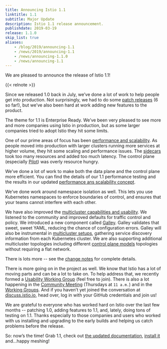 ```yaml
---
title: Announcing Istio 1.1
linktitle: 1.1
subtitle: Major Update
description: Istio 1.1 release announcement.
publishdate: 2019-03-19
release: 1.1.0
skip_list: true
aliases:
    - /blog/2019/announcing-1.1
    - /news/2019/announcing-1.1
    - /news/announcing-1.1.0
    - /news/announcing-1.1
---
```


We are pleased to announce the release of Istio 1.1!

{{< relnote >}}

Since we released 1.0 back in July, we’ve done a lot of work to help people get
into production. Not surprisingly, we had to do some [patch releases](/news)
(6 so far!), but we’ve also been hard at work adding new features to the
product.

The theme for 1.1 is Enterprise Ready. We’ve been very pleased to see more and
more companies using Istio in production, but as some larger companies tried to
adopt Istio they hit some limits.

One of our prime areas of focus has been [performance and scalability](/pt-br/docs/ops/deployment/performance-and-scalability/).
As people moved into production with larger clusters running more services at
higher volume, they hit some scaling and performance issues. The
[sidecars](/pt-br/docs/concepts/traffic-management/#sidecars) took too many resources
and added too much latency. The control plane (especially
[Pilot](/pt-br/docs/ops/deployment/architecture/#pilot)) was overly
resource hungry.

We’ve done a lot of work to make both the data plane and the control plane more
efficient. You can find the details of our 1.1 performance testing and the
results in our updated [performance ans scalability concept](/pt-br/docs/ops/deployment/performance-and-scalability/).

We’ve done work around namespace isolation as well. This lets you use
Kubernetes namespaces to enforce boundaries of control, and ensures that your
teams cannot interfere with each other.

We have also improved the [multicluster capabilities and usability](/pt-br/docs/ops/deployment/deployment-models/).
We listened to the community and improved defaults for traffic control and
policy. We introduced a new component called
[Galley](https://archive.istio.io/v1.1/docs/concepts/what-is-istio/#galley). Galley validates that sweet,
sweet YAML, reducing the chance of configuration errors. Galley will also be
instrumental in [multicluster setups](/pt-br/docs/setup/install/multicluster/),
gathering service discovery information from each Kubernetes cluster. We are
also supporting additional multicluster topologies including different
[control plane models](/pt-br/docs/ops/deployment/deployment-models/#control-plane-models)
topologies without requiring a flat network.

There is lots more -- see the [change notes](./change-notes) for complete
details.

There is more going on in the project as well. We know that Istio has a lot of
moving parts and can be a lot to take on. To help address that, we recently
formed a [Usability Working Group](https://github.com/istio/community/blob/master/WORKING-GROUPS.md#working-group-meetings)
(feel free to join). There is also a lot happening in the [Community
Meeting](https://github.com/istio/community#community-meeting) (Thursdays at
`11 a.m.`) and in the [Working
Groups](https://github.com/istio/community/blob/master/WORKING-GROUPS.md). And
if you haven’t yet joined the conversation at
[discuss.istio.io](https://discuss.istio.io), head over, log in with your
GitHub credentials and join us!

We are grateful to everyone who has worked hard on Istio over the last few
months -- patching 1.0, adding features to 1.1, and, lately, doing tons of
testing on 1.1. Thanks especially to those companies and users who worked with
us installing and upgrading to the early builds and helping us catch problems
before the release.

So: now’s the time! Grab 1.1, check out [the updated documentation](/pt-br/docs/),
[install it](/pt-br/docs/setup/) and...happy meshing!
